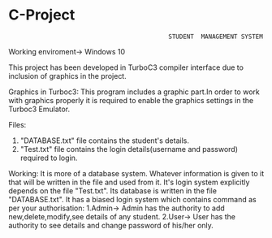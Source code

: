 # C-Project
                                                STUDENT  MANAGEMENT SYSTEM

Working enviroment->  Windows 10

This project has been developed in TurboC3 compiler interface due to inclusion of graphics in the project.

Graphics in Turboc3:  This program includes a graphic part.In order to work with graphics properly it is 
                      required to enable the graphics settings in the Turboc3 Emulator.

Files:
  1. "DATABASE.txt"  file contains the student's details.
  2. "Test.txt" file contains the login details(username and password) required to login.
  
Working:
   It is more of a database system.
   Whatever information is given to it that will be written  in the file and used from it.
   It's login system explicitly depends on the file "Test.txt".
   Its database is written in the file "DATABASE.txt".
   It has a biased login system which contains command as per your authorisation:
     1.Admin-> Admin has the authority to add new,delete,modify,see details of any student.
     2.User->  User has the authority to see details and change password of his/her only.
